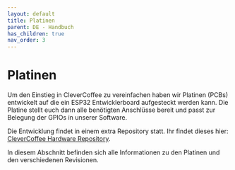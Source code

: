 ```yaml
---
layout: default
title: Platinen
parent: DE - Handbuch
has_children: true
nav_order: 3
---
```


# Platinen

Um den Einstieg in CleverCoffee zu vereinfachen haben wir Platinen (PCBs) entwickelt auf die ein ESP32 Entwicklerboard aufgesteckt werden kann.
Die Platine stellt euch dann alle benötigten Anschlüsse bereit und passt zur Belegung der GPIOs in unserer Software.  

Die Entwicklung findet in einem extra Repository statt. Ihr findet dieses hier: [CleverCoffee Hardware Repository](https://github.com/rancilio-pid/clevercoffee-hardware).

In diesem Abschnitt befinden sich alle Informationen zu den Platinen und den verschiedenen Revisionen.
